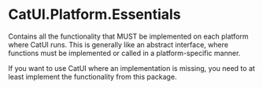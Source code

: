 # CatUI.Platform.Essentials

Contains all the functionality that MUST be implemented on each platform where CatUI runs. This is generally like an
abstract interface, where functions must be implemented or called in a platform-specific manner.

If you want to use CatUI where an implementation is missing, you need to at least implement the functionality from this
package. 